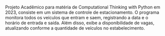 Projeto Acadêmico para matéria de Computational Thinking with Python em 2023, consiste em um sistema de controle de estacionamento. O programa monitora todos os veículos que entram e saem, registrando a data e o horário de entrada e saída. Além disso, exibe a disponibilidade de vagas, atualizando conforme a quantidade de veículos no estabelecimento.

